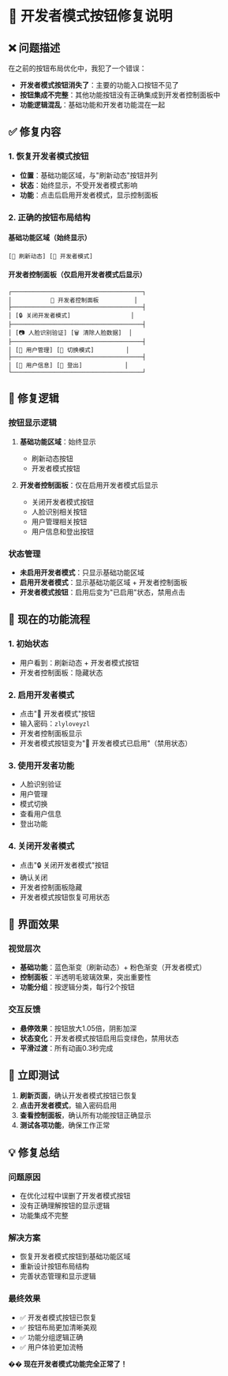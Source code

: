 # 🔧 开发者模式按钮修复说明

## ❌ 问题描述

在之前的按钮布局优化中，我犯了一个错误：
- **开发者模式按钮消失了**：主要的功能入口按钮不见了
- **按钮集成不完整**：其他功能按钮没有正确集成到开发者控制面板中
- **功能逻辑混乱**：基础功能和开发者功能混在一起

## ✅ 修复内容

### 1. 恢复开发者模式按钮
- **位置**：基础功能区域，与"刷新动态"按钮并列
- **状态**：始终显示，不受开发者模式影响
- **功能**：点击后启用开发者模式，显示控制面板

### 2. 正确的按钮布局结构

#### 基础功能区域（始终显示）
```
[🔄 刷新动态] [🔧 开发者模式]
```

#### 开发者控制面板（仅启用开发者模式后显示）
```
┌─────────────────────────────────────┐
│           🔧 开发者控制面板          │
├─────────────────────────────────────┤
│ [🔒 关闭开发者模式]                 │
├─────────────────────────────────────┤
│ [📷 人脸识别验证] [🗑️ 清除人脸数据]  │
├─────────────────────────────────────┤
│ [👥 用户管理] [🔄 切换模式]         │
├─────────────────────────────────────┤
│ [👤 用户信息] [🚪 登出]            │
└─────────────────────────────────────┘
```

## 🔄 修复逻辑

### 按钮显示逻辑
1. **基础功能区域**：始终显示
   - 刷新动态按钮
   - 开发者模式按钮

2. **开发者控制面板**：仅在启用开发者模式后显示
   - 关闭开发者模式按钮
   - 人脸识别相关按钮
   - 用户管理相关按钮
   - 用户信息和登出按钮

### 状态管理
- **未启用开发者模式**：只显示基础功能区域
- **启用开发者模式**：显示基础功能区域 + 开发者控制面板
- **开发者模式按钮**：启用后变为"已启用"状态，禁用点击

## 🎯 现在的功能流程

### 1. 初始状态
- 用户看到：刷新动态 + 开发者模式按钮
- 开发者控制面板：隐藏状态

### 2. 启用开发者模式
- 点击"🔧 开发者模式"按钮
- 输入密码：`zlyloveyzl`
- 开发者控制面板显示
- 开发者模式按钮变为"🔧 开发者模式已启用"（禁用状态）

### 3. 使用开发者功能
- 人脸识别验证
- 用户管理
- 模式切换
- 查看用户信息
- 登出功能

### 4. 关闭开发者模式
- 点击"🔒 关闭开发者模式"按钮
- 确认关闭
- 开发者控制面板隐藏
- 开发者模式按钮恢复可用状态

## 🎨 界面效果

### 视觉层次
- **基础功能**：蓝色渐变（刷新动态）+ 粉色渐变（开发者模式）
- **控制面板**：半透明毛玻璃效果，突出重要性
- **功能分组**：按逻辑分类，每行2个按钮

### 交互反馈
- **悬停效果**：按钮放大1.05倍，阴影加深
- **状态变化**：开发者模式按钮启用后变绿色，禁用状态
- **平滑过渡**：所有动画0.3秒完成

## 🚀 立即测试

1. **刷新页面**，确认开发者模式按钮已恢复
2. **点击开发者模式**，输入密码启用
3. **查看控制面板**，确认所有功能按钮正确显示
4. **测试各项功能**，确保工作正常

## 💡 修复总结

### 问题原因
- 在优化过程中误删了开发者模式按钮
- 没有正确理解按钮的显示逻辑
- 功能集成不完整

### 解决方案
- 恢复开发者模式按钮到基础功能区域
- 重新设计按钮布局结构
- 完善状态管理和显示逻辑

### 最终效果
- ✅ 开发者模式按钮已恢复
- ✅ 按钮布局更加清晰美观
- ✅ 功能分组逻辑正确
- ✅ 用户体验更加流畅

**�� 现在开发者模式功能完全正常了！**
